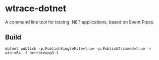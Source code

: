 # wtrace-dotnet
A command line tool for tracing .NET applications, based on Event Pipes. 

## Build

```
dotnet publish -p:PublishSingleFile=true -p:PublishTrimmed=true -r win-x64 -f netcoreapp3.1
```
